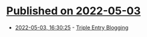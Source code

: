# [Published on 2022-05-03](index.md)

* [2022-05-03, 16:30:25](https://news.ycombinator.com/item?id=31250254) - [Triple Entry Blogging](https://tomcritchlow.com/2022/04/27/triple-entry-blogging/)
